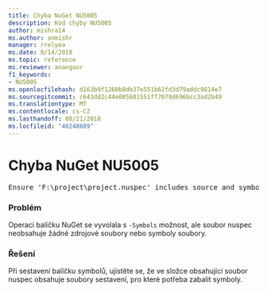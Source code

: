 ```yaml
---
title: Chyba NuGet NU5005
description: Kód chyby NU5005
author: mishra14
ms.author: anmishr
manager: rrelyea
ms.date: 8/14/2018
ms.topic: reference
ms.reviewer: anangaur
f1_keywords:
- NU5005
ms.openlocfilehash: d163b9f1260b8db37e551b62fd3d79addc9814e7
ms.sourcegitcommit: c643dd2c44e085601551ff7079d696bcc3ad2b49
ms.translationtype: MT
ms.contentlocale: cs-CZ
ms.lasthandoff: 08/21/2018
ms.locfileid: "40248689"
---
```

# <a name="nuget-error-nu5005"></a>Chyba NuGet NU5005
<pre>Ensure 'F:\project\project.nuspec' includes source and symbol files. For help on building symbols package, visit http://docs.nuget.org/.</pre>

### <a name="issue"></a>Problém

Operaci balíčku NuGet se vyvolala s `-Symbols` možnost, ale soubor nuspec neobsahuje žádné zdrojové soubory nebo symboly soubory.


### <a name="solution"></a>Řešení

Při sestavení balíčku symbolů, ujistěte se, že ve složce obsahující soubor nuspec obsahuje soubory sestavení, pro které potřeba zabalit symboly.

